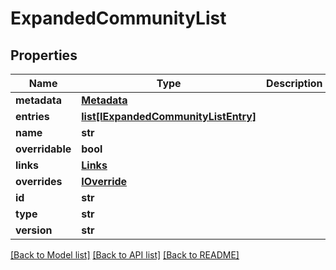 # ExpandedCommunityList

## Properties
Name | Type | Description | Notes
------------ | ------------- | ------------- | -------------
**metadata** | [**Metadata**](Metadata.md) |  | [optional] 
**entries** | [**list[IExpandedCommunityListEntry]**](IExpandedCommunityListEntry.md) |  | [optional] 
**name** | **str** |  | 
**overridable** | **bool** |  | [optional] 
**links** | [**Links**](Links.md) |  | [optional] 
**overrides** | [**IOverride**](IOverride.md) |  | [optional] 
**id** | **str** |  | [optional] 
**type** | **str** |  | [optional] 
**version** | **str** |  | [optional] 

[[Back to Model list]](../README.md#documentation-for-models) [[Back to API list]](../README.md#documentation-for-api-endpoints) [[Back to README]](../README.md)


